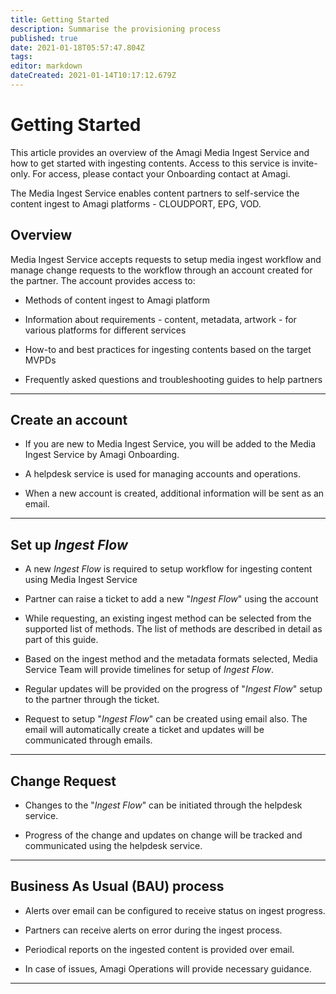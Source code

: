 ```yaml
---
title: Getting Started
description: Summarise the provisioning process
published: true
date: 2021-01-18T05:57:47.804Z
tags: 
editor: markdown
dateCreated: 2021-01-14T10:17:12.679Z
---
```


# Getting Started

This article provides an overview of the Amagi Media Ingest Service and how to get started with ingesting contents. Access to this service is invite-only. For access, please contact your Onboarding contact at Amagi.

The Media Ingest Service enables content partners to self-service the content ingest to Amagi platforms - CLOUDPORT, EPG, VOD. 

## Overview

Media Ingest Service accepts requests to setup media ingest workflow and manage change requests to the workflow through an account created for the partner. The account provides access to:

* Methods of content ingest to Amagi platform

* Information about requirements - content, metadata, artwork - for various platforms for different services

* How-to and best practices for ingesting contents based on the target MVPDs

* Frequently asked questions and troubleshooting guides to help partners

------

## Create an account

* If you are new to Media Ingest Service, you will be added to the Media Ingest Service by Amagi Onboarding. 

* A helpdesk service is used for managing accounts and operations.

* When a new account is created, additional information will be sent as an email.

------

## Set up *Ingest Flow*

* A new *Ingest Flow* is required to setup workflow for ingesting content using Media Ingest Service

* Partner can raise a ticket to add a new "*Ingest Flow*" using the account

* While requesting, an existing ingest method can be selected from the supported list of methods. The list of methods are described in detail as part of this guide.

* Based on the ingest method and the metadata formats selected, Media Service Team will provide timelines for setup of *Ingest Flow*.

* Regular updates will be provided on the progress of "*Ingest Flow*" setup to the partner through the ticket.
  
* Request to setup "*Ingest Flow*" can be created using email also. The email will automatically create a ticket and updates will be communicated through emails.

------

## Change Request

* Changes to the "*Ingest Flow*" can be initiated through the helpdesk service.

* Progress of the change and updates on change will be tracked and communicated using the helpdesk service.

------

## Business As Usual (BAU) process

* Alerts over email can be configured to receive status on ingest progress.

* Partners can receive alerts on error during the ingest process.

* Periodical reports on the ingested content is provided over email.

* In case of issues, Amagi Operations will provide necessary guidance.

------